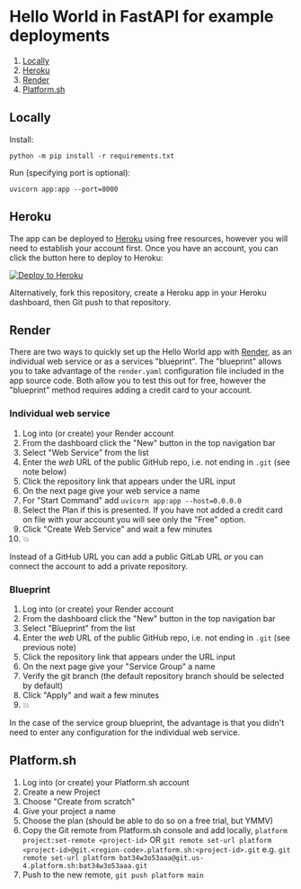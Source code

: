# Hello World in FastAPI for example deployments

1. [Locally](#locally)
2. [Heroku](#heroku)
3. [Render](#render)
4. [Platform.sh](#platformsh)

## Locally

Install:

    python -m pip install -r requirements.txt

Run (specifying port is optional):

    uvicorn app:app --port=8000


## Heroku

The app can be deployed to [Heroku](https://heroku.com) using free resources, however you will need to establish your
account first. Once you have an account, you can click the button here to deploy to Heroku:

[![Deploy to Heroku](https://www.herokucdn.com/deploy/button.svg)](https://heroku.com/deploy?template=https://github.com/bennylope/python-deployments-hello-world)

Alternatively, fork this repository, create a Heroku app in your Heroku dashboard, then Git push to that repository.

## Render

There are two ways to quickly set up the Hello World app with [Render](https://render.com), as an individual web service or as a
services "blueprint". The "blueprint" allows you to take advantage of the `render.yaml` configuration file
included in the app source code. Both allow you to test this out for free, however the "blueprint" method
requires adding a credit card to your account.

### Individual web service

1. Log into (or create) your Render account
2. From the dashboard click the "New" button in the top navigation bar
3. Select "Web Service" from the list
4. Enter the *web* URL of the public GitHub repo, i.e. not ending in `.git` (see note below)
5. Click the repository link that appears under the URL input
6. On the next page give your web service a name
7. For "Start Command" add `uvicorn app:app --host=0.0.0.0`
8. Select the Plan if this is presented. If you have not added a credit card on file with your account
you will see only the "Free" option.
9. Click "Create Web Service" and wait a few minutes
10. 💥

Instead of a GitHub URL you can add a public GitLab URL _or_ you can connect the account to add a
private repository.

### Blueprint

1. Log into (or create) your Render account
2. From the dashboard click the "New" button in the top navigation bar
3. Select "Blueprint" from the list
4. Enter the *web* URL of the public GitHub repo, i.e. not ending in `.git` (see previous note)
5. Click the repository link that appears under the URL input
6. On the next page give your "Service Group" a name
7. Verify the git branch (the default repository branch should be selected by default)
8. Click "Apply" and wait a few minutes
9. 💥

In the case of the service group blueprint, the advantage is that you didn't need to enter
any configuration for the individual web service.

## Platform.sh

1. Log into (or create) your Platform.sh account
2. Create a new Project
3. Choose "Create from scratch"
4. Give your project a name
5. Choose the plan (should be able to do so on a free trial, but YMMV)
6. Copy the Git remote from Platform.sh console and add locally,
   `platform project:set-remote <project-id>` OR
   `git remote set-url platform <project-id>@git.<region-code>.platform.sh:<project-id>.git`
   e.g. `git remote set-url platform bat34w3o53aaa@git.us-4.platform.sh:bat34w3o53aaa.git`
7. Push to the new remote, `git push platform main`

